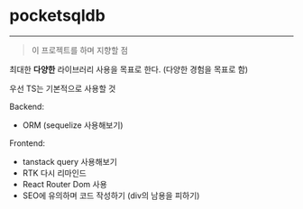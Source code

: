 # pocketsqldb

---

> 이 프로젝트를 하며 지향할 점

최대한 **다양한** 라이브러리 사용을 목표로 한다. (다양한 경험을 목표로 함)

우선 TS는 기본적으로 사용할 것

Backend:

- ORM (sequelize 사용해보기)

Frontend:

- tanstack query 사용해보기
- RTK 다시 리마인드
- React Router Dom 사용
- SEO에 유의하며 코드 작성하기 (div의 남용을 피하기)
